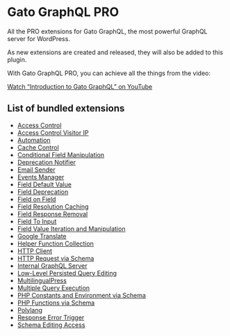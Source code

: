 # Gato GraphQL PRO

All the PRO extensions for Gato GraphQL, the most powerful GraphQL server for WordPress.

As new extensions are created and released, they will also be added to this plugin.

With Gato GraphQL PRO, you can achieve all the things from the video:

[Watch “Introduction to Gato GraphQL” on YouTube](https://www.youtube.com/watch?v=uabFL_CoEWo)

## List of bundled extensions

- [Access Control](../../../../../extensions/access-control/docs/modules/access-control/en.md)
- [Access Control Visitor IP](../../../../../extensions/access-control-visitor-ip/docs/modules/access-control-visitor-ip/en.md)
- [Automation](../../../../../extensions/automation/docs/modules/automation/en.md)
- [Cache Control](../../../../../extensions/cache-control/docs/modules/cache-control/en.md)
- [Conditional Field Manipulation](../../../../../extensions/conditional-field-manipulation/docs/modules/conditional-field-manipulation/en.md)
- [Deprecation Notifier](../../../../../extensions/deprecation-notifier/docs/modules/deprecation-notifier/en.md)
- [Email Sender](../../../../../extensions/email-sender/docs/modules/email-sender/en.md)
- [Events Manager](../../../../../extensions/events-manager/docs/modules/events-manager/en.md)
- [Field Default Value](../../../../../extensions/field-default-value/docs/modules/field-default-value/en.md)
- [Field Deprecation](../../../../../extensions/field-deprecation/docs/modules/field-deprecation/en.md)
- [Field on Field](../../../../../extensions/field-on-field/docs/modules/field-on-field/en.md)
- [Field Resolution Caching](../../../../../extensions/field-resolution-caching/docs/modules/field-resolution-caching/en.md)
- [Field Response Removal](../../../../../extensions/field-response-removal/docs/modules/field-response-removal/en.md)
- [Field To Input](../../../../../extensions/field-to-input/docs/modules/field-to-input/en.md)
- [Field Value Iteration and Manipulation](../../../../../extensions/field-value-iteration-and-manipulation/docs/modules/field-value-iteration-and-manipulation/en.md)
- [Google Translate](../../../../../extensions/google-translate/docs/modules/google-translate/en.md)
- [Helper Function Collection](../../../../../extensions/helper-function-collection/docs/modules/helper-function-collection/en.md)
- [HTTP Client](../../../../../extensions/http-client/docs/modules/http-client/en.md)
- [HTTP Request via Schema](../../../../../extensions/http-request-via-schema/docs/modules/http-request-via-schema/en.md)
- [Internal GraphQL Server](../../../../../extensions/internal-graphql-server/docs/modules/internal-graphql-server/en.md)
- [Low-Level Persisted Query Editing](../../../../../extensions/low-level-persisted-query-editing/docs/modules/low-level-persisted-query-editing/en.md)
- [MultilingualPress](../../../../../extensions/multilingualpress/docs/modules/multilingualpress/en.md)
- [Multiple Query Execution](../../../../../extensions/multiple-query-execution/docs/modules/multiple-query-execution/en.md)
- [PHP Constants and Environment via Schema](../../../../../extensions/php-constants-and-environment-variables-via-schema/docs/modules/php-constants-and-environment-variables-via-schema/en.md)
- [PHP Functions via Schema](../../../../../extensions/php-functions-via-schema/docs/modules/php-functions-via-schema/en.md)
- [Polylang](../../../../../extensions/polylang/docs/modules/polylang/en.md)
- [Response Error Trigger](../../../../../extensions/response-error-trigger/docs/modules/response-error-trigger/en.md)
- [Schema Editing Access](../../../../../extensions/schema-editing-access/docs/modules/schema-editing-access/en.md)
